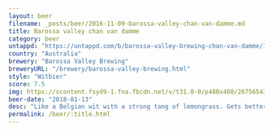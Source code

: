 ```yaml
---
layout: beer
filename: _posts/beer/2016-11-09-barossa-valley-chan-van-damme.md
title: Barossa valley chan van damme
category: beer
untappd: "https://untappd.com/b/barossa-valley-brewing-chan-van-damme/1743335"
country: "Australia"
brewery: "Barossa Valley Brewing"
breweryURL: "/brewery/barossa-valley-brewing.html"
style: "Witbier"
score: 7.5
img: https://scontent.fsyd9-1.fna.fbcdn.net/v/t31.0-0/p480x480/26756543_10155922814183745_5626777175831322488_o.jpg?_nc_cat=105&_nc_sid=e007fa&_nc_ohc=sWVNQVLrtUIAX-l0_-i&_nc_ht=scontent.fsyd9-1.fna&tp=6&oh=2142d1f2873a3149003e7bd00078e1fd&oe=5F94998D
beer-date: "2018-01-13"
desc: "Like a Belgian wit with a strong tang of lemongrass. Gets better as you become adjusted to it"
permalink: /beer/:title.html
---
```

